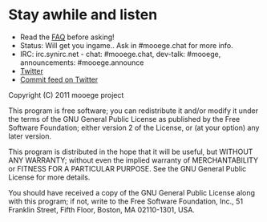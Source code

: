 # Stay awhile and listen

* Read the [FAQ](/mooege/mooege/wiki/FAQ) before asking!
* Status: Will get you ingame.. Ask in #mooege.chat for more info.
* IRC: irc.synirc.net - chat: #mooege.chat, dev-talk: #mooege, announcements: #mooege.announce
* [Twitter](http://twitter.com/#!/mooege)
* [Commit feed on Twitter](http://twitter.com/#!/MooegeDev)

Copyright (C) 2011 mooege project

This program is free software; you can redistribute it and/or
modify it under the terms of the GNU General Public License
as published by the Free Software Foundation; either version 2
of the License, or (at your option) any later version.

This program is distributed in the hope that it will be useful,
but WITHOUT ANY WARRANTY; without even the implied warranty of
MERCHANTABILITY or FITNESS FOR A PARTICULAR PURPOSE.  See the
GNU General Public License for more details.

You should have received a copy of the GNU General Public License
along with this program; if not, write to the Free Software
Foundation, Inc., 51 Franklin Street, Fifth Floor, Boston, MA  02110-1301, USA.

